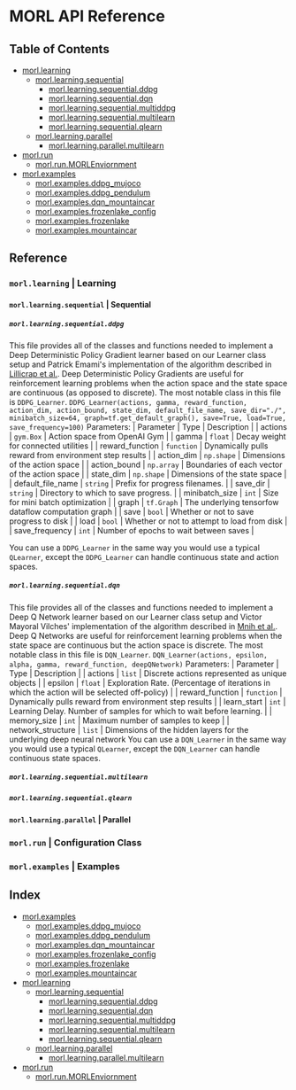 # MORL API Reference

## Table of Contents
 - [morl.learning](#Learning)
   - [morl.learning.sequential](#LearningSequential)
     - [morl.learning.sequential.ddpg](#LearningSequentialDDPG)
     - [morl.learning.sequential.dqn](#LearningSequentialDQN)
     - [morl.learning.sequential.multiddpg](#LearningSequentialMultiDDPG)
     - [morl.learning.sequential.multilearn](#LearningSequentialMultilearn)
     - [morl.learning.sequential.qlearn](#LearningSequentialQlearn)
   - [morl.learning.parallel](#LearningParallel)
     - [morl.learning.parallel.multilearn](#LearningParallelMultilearn)
 - [morl.run](#Run)
   - [morl.run.MORLEnviornment](#RunMORLEnviornment)
 - [morl.examples](#Examples)
   - [morl.examples.ddpg_mujoco](#ExamplesDDPGMujoco)
   - [morl.examples.ddpg_pendulum](#ExamplesDDPGPendulum)
   - [morl.examples.dqn_mountaincar](#ExamplesDQNMountaincar)
   - [morl.examples.frozenlake_config](#ExamplesFrozenlakeConfig)
   - [morl.examples.frozenlake](#ExamplesFrozenlake)
   - [morl.examples.mountaincar](#ExamplesMountaincar)

## Reference

### <a name="Learning">`morl.learning`</a> | Learning

#### <a name="LearningSequential">`morl.learning.sequential`</a> | Sequential

##### <a name="LearningSequentialDDPG">`morl.learning.sequential.ddpg`</a>
This file provides all of the classes and functions needed to implement a Deep Deterministic Policy Gradient learner based on our Learner class setup and Patrick Emami's implementation of the algorithm described in [Lillicrap et al.](https://arxiv.org/pdf/1509.02971v2.pdf).  Deep Deterministic Policy Gradients are useful for reinforcement learning problems when the action space and the state space are continuous (as opposed to discrete).  The most notable class in this file is `DDPG_Learner`.
```DDPG_Learner(actions, gamma, reward_function, action_dim, action_bound, state_dim, default_file_name, save_dir="./", minibatch_size=64, graph=tf.get_default_graph(), save=True, load=True, save_frequency=100)```
Parameters:
| Parameter         | Type       | Description                                            |
| actions           | `gym.Box`  | Action space from OpenAI Gym                           |
| gamma             | `float`    | Decay weight for connected utilities                   |
| reward_function   | `function` | Dynamically pulls reward from environment step results |
| action_dim        | `np.shape` | Dimensions of the action space                         |
| action_bound      | `np.array` | Boundaries of each vector of the action space          |
| state_dim         | `np.shape` | Dimensions of the state space                          |
| default_file_name | `string`   | Prefix for progress filenames.                         |
| save_dir          | `string`   | Directory to which to save progress.                   |
| minibatch_size    | `int`      | Size for mini batch optimization                       |
| graph             | `tf.Graph` | The underlying tensorfow dataflow computation graph    |
| save              | `bool`     | Whether or not to save progress to disk                |
| load              | `bool`     | Whether or not to attempt to load from disk            |
| save_frequency    | `int`      | Number of epochs to wait between saves                 |

You can use a `DDPG_Learner` in the same way you would use a typical `QLearner`, except the `DDPG_Learner` can handle continuous state and action spaces.

##### <a name="LearningSequentialDDPG">`morl.learning.sequential.dqn`</a>
This file provides all of the classes and functions needed to implement a Deep Q Network learner based on our Learner class setup and Victor Mayoral Vilches' implementation of the algorithm described in [Mnih et al.](https://web.stanford.edu/class/psych209/Readings/MnihEtAlHassibis15NatureControlDeepRL.pdf).  Deep Q Networks are useful for reinforcement learning problems when the state space are continuous but the action space is discrete.  The most notable class in this file is `DQN_Learner`.
```DQN_Learner(actions, epsilon, alpha, gamma, reward_function, deepQNetwork)```
Parameters:
| Parameter         | Type       | Description                                            |
| actions           | `list`     | Discrete actions represented as unique objects         |
| epsilon           | `float`    | Exploration Rate. (Percentage of iterations in which the action will be selected off-policy) |
| reward_function   | `function` | Dynamically pulls reward from environment step results |
| learn_start       | `int`      | Learning Delay.  Number of samples for which to wait before learning. |
| memory_size       | `int`      | Maximum number of samples to keep                      |
| network_structure | `list`     | Dimensions of the hidden layers for the underlying deep neural network
You can use a `DQN_Learner` in the same way you would use a typical `QLearner`, except the `DQN_Learner` can handle continuous state  spaces.

##### <a name="LearningSequentialDDPG">`morl.learning.sequential.multilearn`</a>

##### <a name="LearningSequentialDDPG">`morl.learning.sequential.qlearn`</a>

#### <a name="LearningParallel">`morl.learning.parallel`</a> | Parallel


### <a name="Run">`morl.run`</a> | Configuration Class

### <a name="Examples">`morl.examples`</a> | Examples

## Index
 - [morl.examples](#Examples)
   - [morl.examples.ddpg_mujoco](#ExamplesDDPGMujoco)
   - [morl.examples.ddpg_pendulum](#ExamplesDDPGPendulum)
   - [morl.examples.dqn_mountaincar](#ExamplesDQNMountaincar)
   - [morl.examples.frozenlake_config](#ExamplesFrozenlakeConfig)
   - [morl.examples.frozenlake](#ExamplesFrozenlake)
   - [morl.examples.mountaincar](#ExamplesMountaincar)
 - [morl.learning](#Learning)
   - [morl.learning.sequential](#LearningSequential)
     - [morl.learning.sequential.ddpg](#LearningSequentialDDPG)
     - [morl.learning.sequential.dqn](#LearningSequentialDQN)
     - [morl.learning.sequential.multiddpg](#LearningSequentialMultiDDPG)
     - [morl.learning.sequential.multilearn](#LearningSequentialMultilearn)
     - [morl.learning.sequential.qlearn](#LearningSequentialQlearn)
   - [morl.learning.parallel](#LearningParallel)
     - [morl.learning.parallel.multilearn](#LearningParallelMultilearn)
 - [morl.run](#Run)
   - [morl.run.MORLEnviornment](#RunMORLEnviornment)
